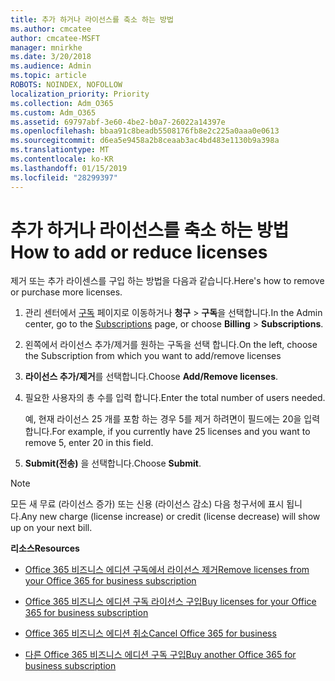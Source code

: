 ```yaml
---
title: 추가 하거나 라이선스를 축소 하는 방법
ms.author: cmcatee
author: cmcatee-MSFT
manager: mnirkhe
ms.date: 3/20/2018
ms.audience: Admin
ms.topic: article
ROBOTS: NOINDEX, NOFOLLOW
localization_priority: Priority
ms.collection: Adm_O365
ms.custom: Adm_O365
ms.assetid: 69797abf-3e60-4be2-b0a7-26022a14397e
ms.openlocfilehash: bbaa91c8beadb5508176fb8e2c225a0aaa0e0613
ms.sourcegitcommit: d6ea5e9458a2b8ceaab3ac4bd483e1130b9a398a
ms.translationtype: MT
ms.contentlocale: ko-KR
ms.lasthandoff: 01/15/2019
ms.locfileid: "28299397"
---
```

# <a name="how-to-add-or-reduce-licenses"></a><span data-ttu-id="e2dae-102">추가 하거나 라이선스를 축소 하는 방법</span><span class="sxs-lookup"><span data-stu-id="e2dae-102">How to add or reduce licenses</span></span>

<span data-ttu-id="e2dae-103">제거 또는 추가 라이센스를 구입 하는 방법을 다음과 같습니다.</span><span class="sxs-lookup"><span data-stu-id="e2dae-103">Here's how to remove or purchase more licenses.</span></span>
  
1. <span data-ttu-id="e2dae-104">관리 센터에서 [구독](https://go.microsoft.com/fwlink/p/?linkid=842054) 페이지로 이동하거나 **청구** \> **구독**을 선택합니다.</span><span class="sxs-lookup"><span data-stu-id="e2dae-104">In the Admin center, go to the [Subscriptions](https://go.microsoft.com/fwlink/p/?linkid=842054) page, or choose **Billing** \> **Subscriptions**.</span></span>
    
2. <span data-ttu-id="e2dae-105">왼쪽에서 라이선스 추가/제거를 원하는 구독을 선택 합니다.</span><span class="sxs-lookup"><span data-stu-id="e2dae-105">On the left, choose the Subscription from which you want to add/remove licenses</span></span>
    
3. <span data-ttu-id="e2dae-106">**라이선스 추가/제거**를 선택합니다.</span><span class="sxs-lookup"><span data-stu-id="e2dae-106">Choose **Add/Remove licenses**.</span></span>
    
4. <span data-ttu-id="e2dae-107">필요한 사용자의 총 수를 입력 합니다.</span><span class="sxs-lookup"><span data-stu-id="e2dae-107">Enter the total number of users needed.</span></span>
    
    <span data-ttu-id="e2dae-108">예, 현재 라이선스 25 개를 포함 하는 경우 5를 제거 하려면이 필드에는 20을 입력 합니다.</span><span class="sxs-lookup"><span data-stu-id="e2dae-108">For example, if you currently have 25 licenses and you want to remove 5, enter 20 in this field.</span></span>
    
5. <span data-ttu-id="e2dae-109">**Submit(전송)** 을 선택합니다.</span><span class="sxs-lookup"><span data-stu-id="e2dae-109">Choose **Submit**.</span></span>
    
> [!NOTE]
> <span data-ttu-id="e2dae-110">모든 새 무료 (라이선스 증가) 또는 신용 (라이선스 감소) 다음 청구서에 표시 됩니다.</span><span class="sxs-lookup"><span data-stu-id="e2dae-110">Any new charge (license increase) or credit (license decrease) will show up on your next bill.</span></span> 
  
 <span data-ttu-id="e2dae-111">**리소스**</span><span class="sxs-lookup"><span data-stu-id="e2dae-111">**Resources**</span></span>
  
- [<span data-ttu-id="e2dae-112">Office 365 비즈니스 에디션 구독에서 라이선스 제거</span><span class="sxs-lookup"><span data-stu-id="e2dae-112">Remove licenses from your Office 365 for business subscription</span></span>](https://support.office.com/article/9c64d127-e2dd-4ecc-81f5-2f87e5a74803)
    
- [<span data-ttu-id="e2dae-113">Office 365 비즈니스 에디션 구독 라이선스 구입</span><span class="sxs-lookup"><span data-stu-id="e2dae-113">Buy licenses for your Office 365 for business subscription</span></span>](https://support.office.com/article/36081d8d-b3fa-4948-8c34-e217bba825e1)
    
- [<span data-ttu-id="e2dae-114">Office 365 비즈니스 에디션 취소</span><span class="sxs-lookup"><span data-stu-id="e2dae-114">Cancel Office 365 for business</span></span>](https://support.office.com/article/b1bc0bef-4608-4601-813a-cdd9f746709a)
    
- [<span data-ttu-id="e2dae-115">다른 Office 365 비즈니스 에디션 구독 구입</span><span class="sxs-lookup"><span data-stu-id="e2dae-115">Buy another Office 365 for business subscription</span></span>](https://support.office.com/article/fab3b86c-3359-4042-8692-5d4dc7550b7c)
    

